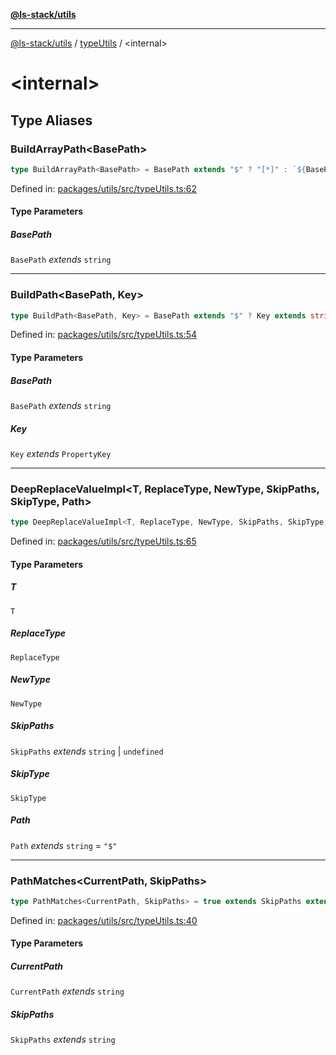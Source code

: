 [**@ls-stack/utils**](../README.md)

***

[@ls-stack/utils](../modules.md) / [typeUtils](README.md) / \<internal\>

# \<internal\>

## Type Aliases

### BuildArrayPath\<BasePath\>

```ts
type BuildArrayPath<BasePath> = BasePath extends "$" ? "[*]" : `${BasePath}[*]`;
```

Defined in: [packages/utils/src/typeUtils.ts:62](https://github.com/lucasols/utils/blob/main/packages/utils/src/typeUtils.ts#L62)

#### Type Parameters

##### BasePath

`BasePath` *extends* `string`

***

### BuildPath\<BasePath, Key\>

```ts
type BuildPath<BasePath, Key> = BasePath extends "$" ? Key extends string | number ? `${Key}` : never : Key extends string | number ? `${BasePath}.${Key}` : never;
```

Defined in: [packages/utils/src/typeUtils.ts:54](https://github.com/lucasols/utils/blob/main/packages/utils/src/typeUtils.ts#L54)

#### Type Parameters

##### BasePath

`BasePath` *extends* `string`

##### Key

`Key` *extends* `PropertyKey`

***

### DeepReplaceValueImpl\<T, ReplaceType, NewType, SkipPaths, SkipType, Path\>

```ts
type DeepReplaceValueImpl<T, ReplaceType, NewType, SkipPaths, SkipType, Path> = SkipPaths extends string ? PathMatches<Path, SkipPaths> extends true ? T : T extends ReplaceType ? T extends SkipType ? T : NewType : T extends readonly infer U[] ? DeepReplaceValueImpl<U, ReplaceType, NewType, SkipPaths, SkipType, BuildArrayPath<Path>>[] : T extends SkipType ? T : T extends Record<string, any> ? { [K in keyof T]: DeepReplaceValueImpl<T[K], ReplaceType, NewType, SkipPaths, SkipType, BuildPath<Path, K>> } : T : T extends ReplaceType ? T extends SkipType ? T : NewType : T extends readonly infer U[] ? DeepReplaceValueImpl<U, ReplaceType, NewType, SkipPaths, SkipType, BuildArrayPath<Path>>[] : T extends SkipType ? T : T extends Record<string, any> ? { [K in keyof T]: DeepReplaceValueImpl<T[K], ReplaceType, NewType, SkipPaths, SkipType, BuildPath<Path, K>> } : T;
```

Defined in: [packages/utils/src/typeUtils.ts:65](https://github.com/lucasols/utils/blob/main/packages/utils/src/typeUtils.ts#L65)

#### Type Parameters

##### T

`T`

##### ReplaceType

`ReplaceType`

##### NewType

`NewType`

##### SkipPaths

`SkipPaths` *extends* `string` \| `undefined`

##### SkipType

`SkipType`

##### Path

`Path` *extends* `string` = `"$"`

***

### PathMatches\<CurrentPath, SkipPaths\>

```ts
type PathMatches<CurrentPath, SkipPaths> = true extends SkipPaths extends any ? CurrentPath extends SkipPaths ? true : SkipPaths extends `${infer Prefix}[*]${infer Suffix}` ? CurrentPath extends `${Prefix}[${string}]${Suffix}` ? true : false : false : false ? true : false;
```

Defined in: [packages/utils/src/typeUtils.ts:40](https://github.com/lucasols/utils/blob/main/packages/utils/src/typeUtils.ts#L40)

#### Type Parameters

##### CurrentPath

`CurrentPath` *extends* `string`

##### SkipPaths

`SkipPaths` *extends* `string`
